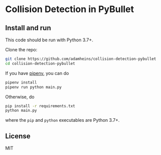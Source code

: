 # Collision Detection in PyBullet

## Install and run
This code should be run with Python 3.7+.

Clone the repo:
```bash
git clone https://github.com/adamheins/collision-detection-pybullet
cd collision-detection-pybullet
```

If you have [pipenv](), you can do
```bash
pipenv install
pipenv run python main.py
```

Otherwise, do
```bash
pip install -r requirements.txt
python main.py
```
where the `pip` and `python` executables are Python 3.7+.

## License
MIT

